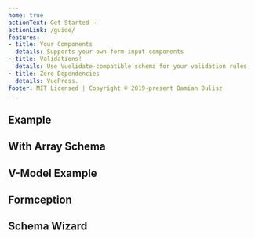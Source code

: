 ```yaml
---
home: true
actionText: Get Started →
actionLink: /guide/
features:
- title: Your Components
  details: Supports your own form-input components
- title: Validations!
  details: Use Vuelidate-compatible schema for your validation rules
- title: Zero Dependencies
  details: VuePress.
footer: MIT Licensed | Copyright © 2019-present Damian Dulisz
---
```


## Example

<SimpleExample></SimpleExample>

## With Array Schema
<ArrayExample></ArrayExample>

## V-Model Example

<ExampleVModel></ExampleVModel>

## Formception

<Formception></Formception>

## Schema Wizard

<WizardExample></WizardExample>
